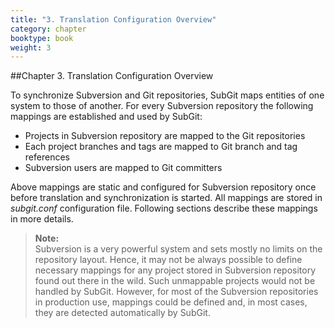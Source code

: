 ```yaml
---
title: "3. Translation Configuration Overview"
category: chapter
booktype: book
weight: 3
---
```

##Chapter 3. Translation Configuration Overview

To synchronize Subversion and Git repositories, SubGit maps entities of one system to those of another. For every Subversion repository the following mappings are established and used by SubGit:

+ Projects in Subversion repository are mapped to the Git repositories
+ Each project branches and tags are mapped to Git branch and tag references
+ Subversion users are mapped to Git committers

Above mappings are static and configured for Subversion repository once before translation and synchronization is started. All mappings are stored in *subgit.conf* configuration file. Following sections describe these mappings in more details.

> **Note:**<br>
> Subversion is a very powerful system and sets mostly no limits on the repository layout. Hence, it may not be always possible to define necessary mappings for any project stored in Subversion repository found out there in the wild. Such unmappable projects would not be handled by SubGit. However, for most of the Subversion repositories in production use, mappings could be defined and, in most cases, they are detected automatically by SubGit.
